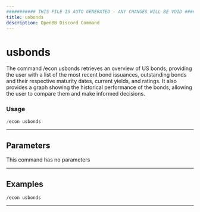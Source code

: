 ```yaml
---
########### THIS FILE IS AUTO GENERATED - ANY CHANGES WILL BE VOID ###########
title: usbonds
description: OpenBB Discord Command
---
```


# usbonds

The command /econ usbonds retrieves an overview of US bonds, providing the user with a list of the most recent bond issuances, outstanding bonds and their respective maturity dates, current yields, and ratings. It also provides a graph showing the historical performance of the bonds, allowing the user to compare them and make informed decisions.

### Usage

```python wordwrap
/econ usbonds
```

---

## Parameters

This command has no parameters



---

## Examples

```
/econ usbonds
```
---
